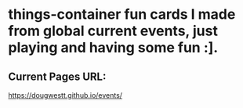 # things-container fun cards I made from global current events, just playing and having some fun :].

## Current Pages URL:
https://dougwestt.github.io/events/
